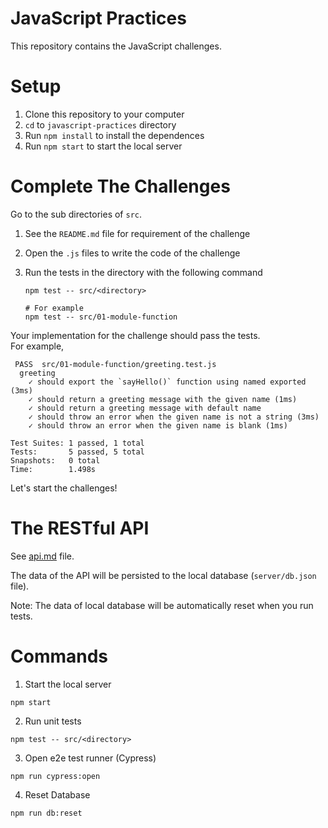 # JavaScript Practices

This repository contains the JavaScript challenges.

# Setup

1. Clone this repository to your computer
2. `cd` to `javascript-practices` directory
3. Run `npm install` to install the dependences
4. Run `npm start` to start the local server

# Complete The Challenges

Go to the sub directories of `src`.

1. See the `README.md` file for requirement of the challenge
2. Open the `.js` files to write the code of the challenge
3. Run the tests in the directory with the following command

   ```
   npm test -- src/<directory>

   # For example
   npm test -- src/01-module-function
   ```

Your implementation for the challenge should pass the tests.  
For example,

```
 PASS  src/01-module-function/greeting.test.js
  greeting
    ✓ should export the `sayHello()` function using named exported (3ms)
    ✓ should return a greeting message with the given name (1ms)
    ✓ should return a greeting message with default name
    ✓ should throw an error when the given name is not a string (3ms)
    ✓ should throw an error when the given name is blank (1ms)

Test Suites: 1 passed, 1 total
Tests:       5 passed, 5 total
Snapshots:   0 total
Time:        1.498s
```

Let's start the challenges!

# The RESTful API

See [api.md](api.md) file.

The data of the API will be persisted to the local database (`server/db.json` file).

Note: The data of local database will be automatically reset when you run tests.

# Commands

1. Start the local server

```
npm start
```

2. Run unit tests

```
npm test -- src/<directory>
```

3. Open e2e test runner (Cypress)

```
npm run cypress:open
```

4. Reset Database

```
npm run db:reset
```
